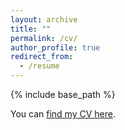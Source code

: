 ```yaml
---
layout: archive
title: ""
permalink: /cv/
author_profile: true
redirect_from:
  - /resume
---
```


{% include base_path %}

You can [find my CV here](http://zhangchongjiu.github.io/assets/CV_Zhang_Chongjiu_202310.pdf).
